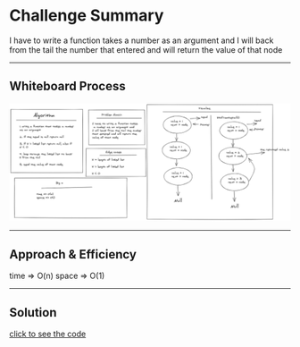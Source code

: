 # Challenge Summary
<!-- Description of the challenge -->

I have to write a function takes 
 a number as an argument and 
I will back from the tail the number 
that entered and will return the 
value of that node  

---

## Whiteboard Process
<!-- Embedded whiteboard image -->
![ch06](../../img/ch07.png)

---

## Approach & Efficiency
<!-- What approach did you take? Why? What is the Big O space/time for this approach? -->

time => O(n)
space => O(1)


---

## Solution
<!-- Show how to run your code, and examples of it in action -->

[click to see the code](./code-challenges/)